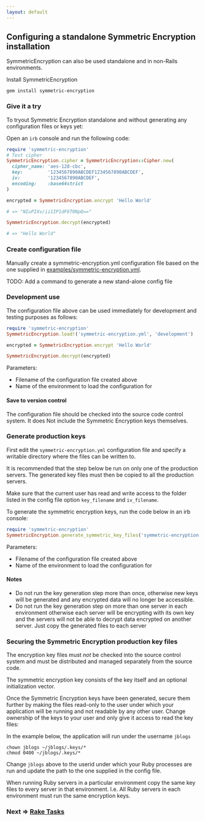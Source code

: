 ```yaml
---
layout: default
---
```


## Configuring a standalone Symmetric Encryption installation

SymmetricEncryption can also be used standalone and in non-Rails environments.

Install SymmetricEncryption

    gem install symmetric-encryption

### Give it a try

To tryout Symmetric Encryption standalone and without generating any configuration files or
keys yet:

Open an `irb` console and run the following code:

~~~ruby
require 'symmetric-encryption'
# Test cipher
SymmetricEncryption.cipher = SymmetricEncryption::Cipher.new(
  cipher_name: 'aes-128-cbc',
  key:         '1234567890ABCDEF1234567890ABCDEF',
  iv:          '1234567890ABCDEF',
  encoding:    :base64strict
)

encrypted = SymmetricEncryption.encrypt 'Hello World'

# => "NIuPIXv/ii1IP1dF6T0NpQ=="

SymmetricEncryption.decrypt(encrypted)

# => "Hello World"
~~~

### Create configuration file

Manually create a symmetric-encryption.yml configuration file based on the
one supplied in [examples/symmetric-encryption.yml](https://github.com/reidmorrison/symmetric-encryption/blob/master/examples/symmetric-encryption.yml).

TODO: Add a command to generate a new stand-alone config file

### Development use

The configuration file above can be used immediately for development and testing purposes as follows:

~~~ruby
require 'symmetric-encryption'
SymmetricEncryption.load!('symmetric-encryption.yml', 'development')

encrypted = SymmetricEncryption.encrypt 'Hello World'

SymmetricEncryption.decrypt(encrypted)
~~~

Parameters:

* Filename of the configuration file created above
* Name of the environment to load the configuration for

#### Save to version control

The configuration file should be checked into the source code control system.
It does Not include the Symmetric Encryption keys themselves.

### Generate production keys

First edit the `symmetric-encryption.yml` configuration file and specify a writable
directory where the files can be written to.

It is recommended that the step below be run on only one of the production servers.
The generated key files must then be copied to all the production servers.

Make sure that the current user has read and write access to the folder listed
in the config file option `key_filename` and `iv_filename`.

To generate the symmetric encryption keys, run the code below in an irb console:

~~~ruby
require 'symmetric-encryption'
SymmetricEncryption.generate_symmetric_key_files('symmetric-encryption.yml', 'production')
~~~

Parameters:

* Filename of the configuration file created above
* Name of the environment to load the configuration for

#### Notes

* Do not run the key generation step more than once, otherwise new keys will be generated
and any encrypted data will no longer be accessible.
* Do not run the key generation step on more than one server in each environment otherwise
each server will be encrypting with its own key and the servers will not be able
to decrypt data encrypted on another server. Just copy the generated files to each server

### Securing the Symmetric Encryption production key files

The encryption key files must _not_ be checked into the source control system
and must be distributed and managed separately from the source code.

The symmetric encryption key consists of the key itself and an optional
initialization vector.

Once the Symmetric Encryption keys have been generated, secure them further by
making the files read-only to the user under which your application will be running and
not readable by any other user.
Change ownership of the keys to your user and only give it access to read the key files:

In the example below, the application will run under the username `jblogs`

    chown jblogs ~/jblogs/.keys/*
    chmod 0400 ~/jblogs/.keys/*

Change `jblogs` above to the userid under which your Ruby processes are run
and update the path to the one supplied in the config file.

When running Ruby servers in a particular environment copy the same
key files to every server in that environment. I.e. All Ruby servers in each
environment must run the same encryption keys.

### Next => [Rake Tasks](rake_tasks.html)
